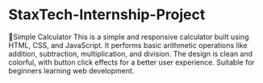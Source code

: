 # StaxTech-Internship-Project
🔢Simple Calculator This is a simple and responsive calculator built using HTML, CSS, and JavaScript. It performs basic arithmetic operations like addition, subtraction, multiplication, and division. The design is clean and colorful, with button click effects for a better user experience. Suitable for beginners learning web development.
